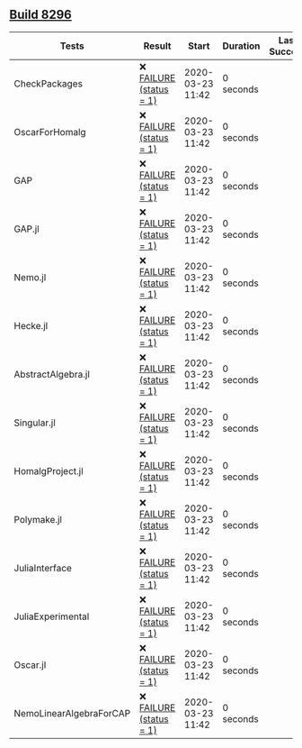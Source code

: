 ## [Build 8296](https://oscarci.mathematik.uni-kl.de/job/oscar/8296/)

| Tests        | Result | Start | Duration | Last Success |
|--------------|--------|-------|----------|--------------|
| CheckPackages | ❌ [FAILURE (status = 1)](https://oscarci.mathematik.uni-kl.de/job/oscar/8296/artifact/build-8296/CheckPackages.log) | 2020-03-23 11:42 | 0 seconds |  |
| OscarForHomalg | ❌ [FAILURE (status = 1)](https://oscarci.mathematik.uni-kl.de/job/oscar/8296/artifact/build-8296/OscarForHomalg.log) | 2020-03-23 11:42 | 0 seconds |  |
| GAP | ❌ [FAILURE (status = 1)](https://oscarci.mathematik.uni-kl.de/job/oscar/8296/artifact/build-8296/GAP.log) | 2020-03-23 11:42 | 0 seconds |  |
| GAP.jl | ❌ [FAILURE (status = 1)](https://oscarci.mathematik.uni-kl.de/job/oscar/8296/artifact/build-8296/GAP.jl.log) | 2020-03-23 11:42 | 0 seconds |  |
| Nemo.jl | ❌ [FAILURE (status = 1)](https://oscarci.mathematik.uni-kl.de/job/oscar/8296/artifact/build-8296/Nemo.jl.log) | 2020-03-23 11:42 | 0 seconds |  |
| Hecke.jl | ❌ [FAILURE (status = 1)](https://oscarci.mathematik.uni-kl.de/job/oscar/8296/artifact/build-8296/Hecke.jl.log) | 2020-03-23 11:42 | 0 seconds |  |
| AbstractAlgebra.jl | ❌ [FAILURE (status = 1)](https://oscarci.mathematik.uni-kl.de/job/oscar/8296/artifact/build-8296/AbstractAlgebra.jl.log) | 2020-03-23 11:42 | 0 seconds |  |
| Singular.jl | ❌ [FAILURE (status = 1)](https://oscarci.mathematik.uni-kl.de/job/oscar/8296/artifact/build-8296/Singular.jl.log) | 2020-03-23 11:42 | 0 seconds |  |
| HomalgProject.jl | ❌ [FAILURE (status = 1)](https://oscarci.mathematik.uni-kl.de/job/oscar/8296/artifact/build-8296/HomalgProject.jl.log) | 2020-03-23 11:42 | 0 seconds |  |
| Polymake.jl | ❌ [FAILURE (status = 1)](https://oscarci.mathematik.uni-kl.de/job/oscar/8296/artifact/build-8296/Polymake.jl.log) | 2020-03-23 11:42 | 0 seconds |  |
| JuliaInterface | ❌ [FAILURE (status = 1)](https://oscarci.mathematik.uni-kl.de/job/oscar/8296/artifact/build-8296/JuliaInterface.log) | 2020-03-23 11:42 | 0 seconds |  |
| JuliaExperimental | ❌ [FAILURE (status = 1)](https://oscarci.mathematik.uni-kl.de/job/oscar/8296/artifact/build-8296/JuliaExperimental.log) | 2020-03-23 11:42 | 0 seconds |  |
| Oscar.jl | ❌ [FAILURE (status = 1)](https://oscarci.mathematik.uni-kl.de/job/oscar/8296/artifact/build-8296/Oscar.jl.log) | 2020-03-23 11:42 | 0 seconds |  |
| NemoLinearAlgebraForCAP | ❌ [FAILURE (status = 1)](https://oscarci.mathematik.uni-kl.de/job/oscar/8296/artifact/build-8296/NemoLinearAlgebraForCAP.log) | 2020-03-23 11:42 | 0 seconds |  |

